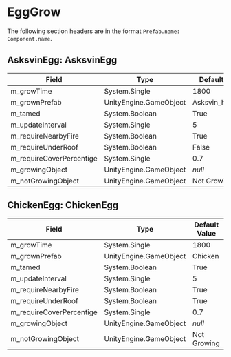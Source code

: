 # EggGrow

The following section headers are in the format `Prefab.name: Component.name`.

## AsksvinEgg: AsksvinEgg

|Field|Type|Default Value|
|-----|----|-------------|
|m_growTime|System.Single|1800|
|m_grownPrefab|UnityEngine.GameObject|Asksvin_hatchling|
|m_tamed|System.Boolean|True|
|m_updateInterval|System.Single|5|
|m_requireNearbyFire|System.Boolean|True|
|m_requireUnderRoof|System.Boolean|False|
|m_requireCoverPercentige|System.Single|0.7|
|m_growingObject|UnityEngine.GameObject|*null*|
|m_notGrowingObject|UnityEngine.GameObject|Not Growing|

## ChickenEgg: ChickenEgg

|Field|Type|Default Value|
|-----|----|-------------|
|m_growTime|System.Single|1800|
|m_grownPrefab|UnityEngine.GameObject|Chicken|
|m_tamed|System.Boolean|True|
|m_updateInterval|System.Single|5|
|m_requireNearbyFire|System.Boolean|True|
|m_requireUnderRoof|System.Boolean|True|
|m_requireCoverPercentige|System.Single|0.7|
|m_growingObject|UnityEngine.GameObject|*null*|
|m_notGrowingObject|UnityEngine.GameObject|Not Growing|

